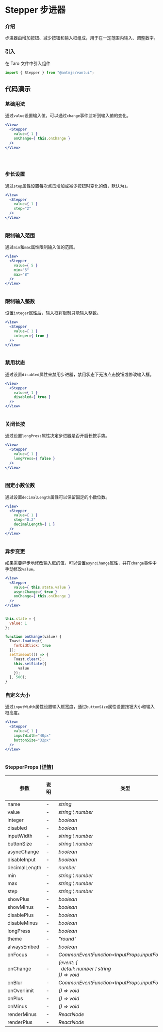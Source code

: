 # Stepper 步进器

### 介绍

步进器由增加按钮、减少按钮和输入框组成，用于在一定范围内输入、调整数字。

### 引入

在 Taro 文件中引入组件

```js
import { Stepper } from "@antmjs/vantui"; 
```

## 代码演示

### 基础用法

通过`value`设置输入值，可以通过`change`事件监听到输入值的变化。

```jsx
<View>
  <Stepper
    value={ 1 }
    onChange={ this.onChange }
  />
</View>
 
```

```js
 
```

### 步长设置

通过`step`属性设置每次点击增加或减少按钮时变化的值，默认为`1`。

```jsx
<View>
  <Stepper
    value={ 1 }
    step="2"
  />
</View>
 
```

### 限制输入范围

通过`min`和`max`属性限制输入值的范围。

```jsx
<View>
  <Stepper
    value={ 5 }
    min="5"
    max="8"
  />
</View>
 
```

### 限制输入整数

设置`integer`属性后，输入框将限制只能输入整数。

```jsx
<View>
  <Stepper
    value={ 1 }
    integer={ true }
  />
</View>
 
```

### 禁用状态

通过设置`disabled`属性来禁用步进器，禁用状态下无法点击按钮或修改输入框。

```jsx
<View>
  <Stepper
    value={ 1 }
    disabled={ true }
  />
</View>
 
```

### 关闭长按

通过设置`longPress`属性决定步进器是否开启长按手势。

```jsx
<View>
  <Stepper
    value={ 1 }
    longPress={ false }
  />
</View>
 
```

### 固定小数位数

通过设置`decimalLength`属性可以保留固定的小数位数。

```jsx
<View>
  <Stepper
    value={ 1 }
    step="0.2"
    decimalLength={ 1 }
  />
</View>
 
```

### 异步变更

如果需要异步地修改输入框的值，可以设置`asyncChange`属性，并在`change`事件中手动修改`value`。

```jsx
<View>
  <Stepper
    value={ this.state.value }
    asyncChange={ true }
    onChange={ this.onChange }
  />
</View>
 
```

```js
this.state = {
  value: 1
};

function onChange(value) {
  Toast.loading({
    forbidClick: true
  });
  setTimeout(() => {
    Toast.clear();
    this.setState({
      value
    });
  }, 500);
} 
```

### 自定义大小

通过`inputWidth`属性设置输入框宽度，通过`buttonSize`属性设置按钮大小和输入框高度。

```jsx
<View>
  <Stepper
    value={ 1 }
    inputWidth="40px"
    buttonSize="32px"
  />
</View>
 
```
### StepperProps [[详情]](https://github.com/AntmJS/vantui/tree/main/packages/vantui/types/stepper.d.ts)   

| 参数 | 说明 | 类型 | 默认值 | 必填 |
| --- | --- | --- | --- | --- |
| name | - | _&nbsp;&nbsp;string<br/>_ | - | `false` |
| value | - | _&nbsp;&nbsp;string&nbsp;&brvbar;&nbsp;number<br/>_ | - | `false` |
| integer | - | _&nbsp;&nbsp;boolean<br/>_ | - | `false` |
| disabled | - | _&nbsp;&nbsp;boolean<br/>_ | - | `false` |
| inputWidth | - | _&nbsp;&nbsp;string&nbsp;&brvbar;&nbsp;number<br/>_ | - | `false` |
| buttonSize | - | _&nbsp;&nbsp;string&nbsp;&brvbar;&nbsp;number<br/>_ | - | `false` |
| asyncChange | - | _&nbsp;&nbsp;boolean<br/>_ | - | `false` |
| disableInput | - | _&nbsp;&nbsp;boolean<br/>_ | - | `false` |
| decimalLength | - | _&nbsp;&nbsp;number<br/>_ | - | `false` |
| min | - | _&nbsp;&nbsp;string&nbsp;&brvbar;&nbsp;number<br/>_ | - | `false` |
| max | - | _&nbsp;&nbsp;string&nbsp;&brvbar;&nbsp;number<br/>_ | - | `false` |
| step | - | _&nbsp;&nbsp;string&nbsp;&brvbar;&nbsp;number<br/>_ | - | `false` |
| showPlus | - | _&nbsp;&nbsp;boolean<br/>_ | - | `false` |
| showMinus | - | _&nbsp;&nbsp;boolean<br/>_ | - | `false` |
| disablePlus | - | _&nbsp;&nbsp;boolean<br/>_ | - | `false` |
| disableMinus | - | _&nbsp;&nbsp;boolean<br/>_ | - | `false` |
| longPress | - | _&nbsp;&nbsp;boolean<br/>_ | - | `false` |
| theme | - | _&nbsp;&nbsp;"round"<br/>_ | - | `false` |
| alwaysEmbed | - | _&nbsp;&nbsp;boolean<br/>_ | - | `false` |
| onFocus | - | _&nbsp;&nbsp;CommonEventFunction<InputProps.inputForceEventDetail><br/>_ | - | `false` |
| onChange | - | _&nbsp;&nbsp;(event:&nbsp;{<br/>&nbsp;&nbsp;&nbsp;&nbsp;detail:&nbsp;number&nbsp;&brvbar;&nbsp;string<br/>&nbsp;&nbsp;})&nbsp;=>&nbsp;void<br/>_ | - | `false` |
| onBlur | - | _&nbsp;&nbsp;CommonEventFunction<InputProps.inputForceEventDetail><br/>_ | - | `false` |
| onOverlimit | - | _&nbsp;&nbsp;()&nbsp;=>&nbsp;void<br/>_ | - | `false` |
| onPlus | - | _&nbsp;&nbsp;()&nbsp;=>&nbsp;void<br/>_ | - | `false` |
| onMinus | - | _&nbsp;&nbsp;()&nbsp;=>&nbsp;void<br/>_ | - | `false` |
| renderMinus | - | _&nbsp;&nbsp;ReactNode<br/>_ | - | `false` |
| renderPlus | - | _&nbsp;&nbsp;ReactNode<br/>_ | - | `false` |

